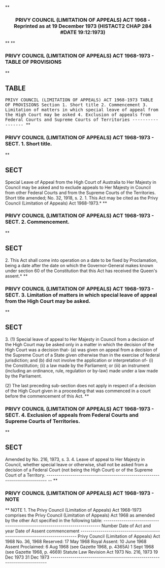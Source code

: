 **<b>

### <center><name>PRIVY COUNCIL (LIMITATION OF APPEALS) ACT 1968 - Reprinted as at 19 December 1973 (HISTACT2 CHAP 284 #DATE 19:12:1973) </name></center>
</b>** 
**<b>

### <name>PRIVY COUNCIL (LIMITATION OF APPEALS) ACT 1968-1973 - TABLE OF PROVISIONS </name>
</b>** 

## TABLE
<tables> <tt><lf>            PRIVY  COUNCIL  (LIMITATION  OF  APPEALS)  ACT  1968-1973<lf> <lf>                              TABLE  OF  PROVISIONS<lf> Section<lf>   1\.        Short title<lf>   2\.        Commencement<lf>   3\.        Limitation of matters in which special leave of appeal from the High <lf>             Court may be asked<lf>   4\.        Exclusion of appeals from Federal Courts and Supreme Courts of<lf>             Territories<lf> <lf>                                -----------------<lf> </lf></lf></lf></lf></lf></lf></lf></lf></lf></lf></lf></lf></lf></tt></tables>
**<b>

### <name>PRIVY COUNCIL (LIMITATION OF APPEALS) ACT 1968-1973 - SECT. 1\. Short title. </name>
</b>** 

## SECT
<sect> Special Leave of Appeal from the High Court of Australia to Her Majesty in Council may be asked and to exclude appeals to Her Majesty in Council from other Federal Courts and from the Supreme Courts of the Territories.<lf> Short title amended; No. 32, 1918, s. 2.<lf>   1\. This Act may be cited as the Privy Council (Limitation of Appeals) Act 1968-1973.*<lf> </lf></lf></lf></sect>
**<b>

### <name>PRIVY COUNCIL (LIMITATION OF APPEALS) ACT 1968-1973 - SECT. 2\. Commencement. </name>
</b>** 

## SECT
<sect>   2\. This Act shall come into operation on a date to be fixed by Proclamation, being a date after the date on which the Governor-General makes known under section 60 of the Constitution that this Act has received the Queen's assent.*<lf> </lf></sect>
**<b>

### <name>PRIVY COUNCIL (LIMITATION OF APPEALS) ACT 1968-1973 - SECT. 3\. Limitation of matters in which special leave of appeal from the High Court may be asked. </name>
</b>** 

## SECT
<sect>   3\. (1) Special leave of appeal to Her Majesty in Council from a decision of the High Court may be asked only in a matter in which the decision of the High Court was a decision that-<lf> <lf>   (a)  was given on appeal from a decision of the Supreme Court of a State given otherwise than in the exercise of federal jurisdiction; and<lf> <lf>   (b)  did not involve the application or interpretation of-<lf> <lf>       (i)  the Constitution;<lf> <lf>      (ii)  a law made by the Parliament; or<lf> <lf>      (iii)  an instrument (including an ordinance, rule, regulation or by-law) made under a law made by the Parliament.<lf> 

  (2) The last preceding sub-section does not apply in respect of a decision of the High Court given in a proceeding that was commenced in a court before the commencement of this Act.<lf> </lf>
</lf></lf></lf></lf></lf></lf></lf></lf></lf></lf></lf></sect>
**<b>

### <name>PRIVY COUNCIL (LIMITATION OF APPEALS) ACT 1968-1973 - SECT. 4\. Exclusion of appeals from Federal Courts and Supreme Courts of Territories. </name>
</b>** 

## SECT
<sect> Amended by No. 216, 1973, s. 3.<lf>   4\. Leave of appeal to Her Majesty in Council, whether special leave or otherwise, shall not be asked from a decision of a Federal Court (not being the High Court) or of the Supreme Court of a Territory.<lf> ------------------------------------------------------------------------------ -- <lf> </lf></lf></lf></sect>
**<b>

### <name>PRIVY COUNCIL (LIMITATION OF APPEALS) ACT 1968-1973 - NOTE </name>
</b>** <lf>                                       NOTE<lf> 1\.  The Privy Council (Limitation of Appeals) Act 1968-1973 comprises the Privy Council (Limitation of Appeals) Act 1968 as amended by the other Act specified in the following table:<lf> ---------------------------------------------------------------------------- <lf> <lf>                                 Number                       Date of<lf>     Act                         and year        Date of<lf>                                                 Assent       commencement<lf> ---------------------------------------------------------------------------- <lf> <lf>     Privy Council<lf>     (Limitation of Appeals)<lf>     Act 1968                    No. 36, 1968    Reserved: 17<lf>                                                 May 1968<lf>                                                 Royal Assent:<lf>                                                 10 June 1968<lf>                                                 Assent<lf>                                                 Proclaimed: 6<lf>                                                 Aug 1968<lf>                                                 (see Gazette<lf>                                                 1968, p.<lf>                                                 4365A)       1 Sept 1968 (see<lf>                                                              Gazette 1968, p.<lf>                                                              4669)<lf>     Statute Law Revision Act<lf>     1973                        No. 216, 1973   19 Dec 1973  31 Dec 1973<lf> ---------------------------------------------------------------------------- </lf></lf></lf></lf></lf></lf></lf></lf></lf></lf></lf></lf></lf></lf></lf></lf></lf></lf></lf></lf></lf></lf></lf></lf></lf></lf>
